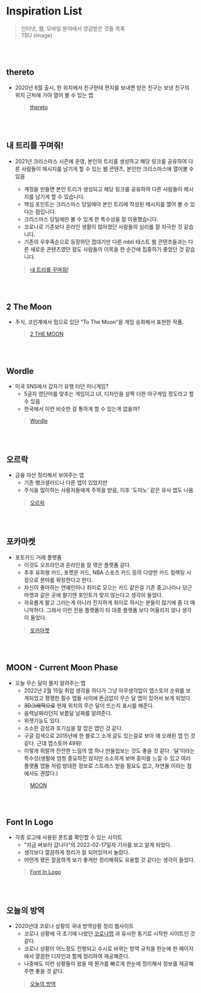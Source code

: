 # Inspiration List
  > 인터넷, 웹, 모바일 분야에서 영감받은 것들 목록  
  > TBU (image)

<br><br>
 
## thereto
+ 2020년 6월 출시, 한 위치에서 친구한테 편지를 보내면 받은 친구는 보낸 친구의 위치 근처에 가야 열어 볼 수 있는 앱
  > [thereto](https://apps.apple.com/kr/app/thereto-%ED%8E%B8%EC%A7%80%EB%A5%BC-%EC%97%AC%EB%8A%94-%EA%B3%B5%EA%B0%84/id1500364832) 

<br><br>

## 내 트리를 꾸며줘!
- 2021년 크리스마스 시즌에 운영, 본인의 트리를 생성하고 해당 링크를 공유하여 다른 사람들이 메시지를 남기게 할 수 있는 웹 콘텐츠, 본인만 크리스마스에 열어볼 수 있음
  
  + 계정을 만들면 본인 트리가 생성되고 해당 링크를 공유하여 다른 사람들이 메시지를 남기게 할 수 있습니다. 
  + 핵심 포인트는 크리스마스 당일에야 본인 트리에 작성된 메시지를 열어 볼 수 있다는 점입니다. 
  + 크리스마스 당일에만 볼 수 있게 한 특수성을 잘 이용했습니다. 
  + 코로나로 기존보다 온라인 생활이 많아졌던 사람들의 심리를 잘 자극한 것 같습니다. 
  + 기존의 우후죽순으로 등장하던 껍데기만 다른 mbti 테스트 웹 콘텐츠들과는 다른 새로운 콘텐츠였던 점도 사람들의 이목을 한 순간에 집중하기 좋았던 것 같습니다.
  > [내 트리를 꾸며줘!](https://colormytree.me/)

<br><br>

## 2 The Moon
+ 주식, 코인계에서 밈으로 있던 "To The Moon"을 게임 승화해서 표현한 작품.
  > [2 THE MOON](https://apps.apple.com/kr/app/2-the-moon/id1567263014) 

<br><br>

## Wordle
+ 미국 SNS에서 갑자기 유행 타던 미니게임?
  + 5글자 영단어를 맞추는 게임이고 UI, 디자인을 살짝 더한 야구게임 정도라고 할 수 있음
  + 한국에서 이런 비슷한 걸 통하게 할 수 있는게 없을까?
  > [Wordle](https://www.powerlanguage.co.uk/wordle/) 

<br><br>

## 오르락
+ 금융 자산 정리해서 보여주는 앱
  + 기존 뱅크샐러드나 다른 앱이 있었지만 
  + 주식을 많이하는 사용자들에게 주목을 받음, 이후 '도미노' 같은 유사 앱도 나옴
  > [오르락](https://oreurak.kr/) 

<br><br>
 
## 포카마켓
+ 포토카드 거래 플랫폼
  + 이것도 오프라인과 온라인을 잘 엮은 플랫폼 같다.
  + 추후 유희왕 카드, 포켓몬 카드, NBA 스포츠 카드 등의 다양한 카드 컬렉팅 시장으로 분야를 확장한다고 한다.
  + 자신이 좋아하는 연예인이나 취미로 모으는 카드 같은걸 기존 중고나라나 당근마켓과 같은 곳에 팔기엔 포인트가 맞지 않는다고 생각이 들었다.
  + 자유롭게 팔고 그러는게 아니라 진지하게 취미로 하시는 분들이 많기에 좀 더 매니악하다. 그래서 이런 전용 플랫폼이 타 대중 플랫폼 보다 어울리지 않나 생각이 들었다.
  > [포카마켓](https://phocamarket.com/) 

<br><br>

## MOON - Current Moon Phase
+ 오늘 무슨 달이 뜰지 알려주는 앱
  + 2022년 2월 15일 취업 생각을 하다가 그냥 아무생각없이 앱스토어 순위를 보게되었고 쟁쟁한 필수 앱들 사이에 뜬금없이 무슨 달 앱이 있어서 보게 되었다.
  + ~~3D그래픽으로~~ 현재 위치의 무슨 달이 뜨는지 표시를 해준다.
  + 음력날짜라던지 보름달 날짜를 알려준다.
  + 위젯기능도 있다.
  + 소소한 감성과 호기심을 잘 잡은 앱인 것 같다. 
  + 구글 검색으로 2015년에 한 블로그 소개 글도 있는걸로 보아 꽤 오래된 앱 인 것 같다. 근데 앱스토어 49위!
  + 이렇게 뭐랄까 잔잔한 느낌의 앱 하나 만들업보는 것도 좋을 것 같다. '달'이라는 특수성(생활에 엄청 중요하진 않지만 소소하게 보며 흥미를 느낄 수 있고 여러 플랫폼 앱들 처럼 방대한 정보로 스트레스 받을 필요도 없고, 자연물 이라는 점에서도 괜찮다.)
  > [MOON](https://apps.apple.com/kr/app/moon-current-moon-phase/id660036257)

<br><br>

## Font In Logo
+ 각종 로고에 사용된 폰트를 확인할 수 있는 사이트
  + "지금 써보러 갑니다"의 2022-02-17일자 기사를 보고 알게 되었다.
  + 생각보다 깔끔하게 정리가 잘 되어있어서 놀랐다.
  + 어떤게 됐든 깔끔하게 보기 좋게만 정리해줘도 유용할 것 같다는 생각이 들었다.
  > [Font In Logo](https://www.fontinlogo.com/) 

<br><br>

## 오늘의 방역
+ 2020년대 코로나 상황의 국내 방역상황 정리 웹사이트
  + 코로나 상황에 극 초기에 나왔던 [코로나맵](https://coronamap.site/) 과 유사한 동기로 시작한 사이트인 것 같다.
  + 코로나 상황이 어느정도 진행되고 수시로 바뀌는 방역 규칙을 한눈에 한 페이지에서 깔끔한 디자인과 함께 정리하여 제공해준다.
  + 나중에도 이런 상황들이 왔을 때 뭔가를 빠르게 한눈에 정리해서 정보를 제공해주면 좋을 것 같다. 
  > [오늘의 방역](https://o-bang.kr/)


<br><br>
